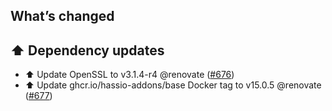 ## What’s changed

## ⬆️ Dependency updates

- ⬆️ Update OpenSSL to v3.1.4-r4 @renovate ([#676](https://github.com/hassio-addons/addon-ssh/pull/676))
- ⬆️ Update ghcr.io/hassio-addons/base Docker tag to v15.0.5 @renovate ([#677](https://github.com/hassio-addons/addon-ssh/pull/677))
